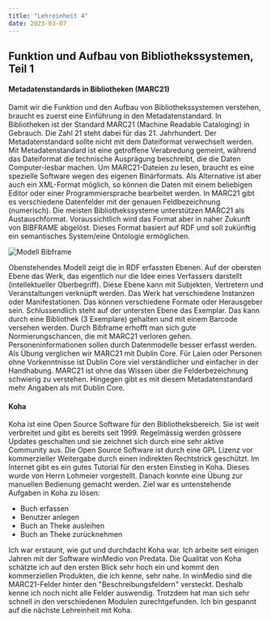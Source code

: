 ```yaml
---
title: "Lehreinheit 4"
date: 2023-03-07
---
```


## Funktion und Aufbau von Bibliothekssystemen, Teil 1

#### Metadatenstandards in Bibliotheken (MARC21)
Damit wir die Funktion und den Aufbau von Bibliothekssystemen verstehen, braucht es zuerst eine Einführung in den Metadatenstandard. In Bibliotheken ist der Standard MARC21 (Machine Readable Cataloging) in Gebrauch. Die Zahl 21 steht dabei für das 21. Jahrhundert. Der Metadatenstandard sollte nicht mit dem Dateiformat verwechselt werden. Mit Metadatenstandard ist eine getroffene Verabredung gemeint, während das Dateiformat die technische Ausprägung beschreibt, die die Daten Computer-lesbar machen. 
Um MARC21-Dateien zu lesen, braucht es eine spezielle Software wegen des eigenen Binärformats. Als Alternative ist aber auch ein XML-Format möglich, so können die Daten mit einem beliebigen Editor oder einer Programmiersprache bearbeitet werden. In MARC21 gibt es verschiedene Datenfelder mit der genauen Feldbezeichnung (numerisch). Die meisten Bibliothekssysteme unterstützen MARC21 als Austauschformat. Voraussichtlich wird das Format aber in naher Zukunft von BIBFRAME abgelöst. Dieses Format basiert auf RDF und soll zukünftig ein semantisches System/eine Ontologie ermöglichen.

![Modell Bibframe](https://www.loc.gov/bibframe/docs/images/bf2-model.jpg)

Obenstehendes Modell zeigt die in RDF erfassten Ebenen. Auf der obersten Ebene das Werk, das eigentlich nur die Idee eines Verfassers darstellt (intellektueller Oberbegriff). Diese Ebene kann mit Subjekten, Vertretern und Veranstaltungen verknüpft werden. Das Werk hat verschiedene Instanzen oder Manifestationen. Das können verschiedene Formate oder Herausgeber sein. Schlussendlich steht auf der untersten Ebene das Exemplar. Das kann durch eine Bibliothek (3 Exemplare) gehalten und mit einem Barcode versehen werden. 
Durch Bibframe erhofft man sich gute Normierungschancen, die mit MARC21 verloren gehen. Personeninformationen sollen durch Datenmodelle besser erfasst werden. 
Als Übung verglichen wir MARC21 mit Dublin Core. Für Laien oder Personen ohne Vorkenntnisse ist Dublin Core viel verständlicher und einfacher in der Handhabung. MARC21 ist ohne das Wissen über die Felderbezeichnung schwierig zu verstehen. Hingegen gibt es mit diesem Metadatenstandard mehr Angaben als mit Dublin Core. 

#### Koha
Koha ist eine Open Source Software für den Bibliotheksbereich. Sie ist weit verbreitet und gibt es bereits seit 1999. Regelmässig werden grössere Updates geschalten und sie zeichnet sich durch eine sehr aktive Community aus. Die Open Source Software ist durch eine GPL Lizenz vor kommerzieller Weitergabe durch einen indirekten Rechtstrick geschützt. 
Im Internet gibt es ein gutes Tutorial für den ersten Einstieg in Koha. Dieses wurde von Herrn Lohmeier vorgestellt. Danach konnte eine Übung zur manuellen Bedienung gemacht werden. Ziel war es untenstehende Aufgaben in Koha zu lösen:
* Buch erfassen
* Benutzer anlegen
* Buch an Theke ausleihen
* Buch an Theke zurücknehmen

Ich war erstaunt, wie gut und durchdacht Koha war. Ich arbeite seit einigen Jahren mit der Software winMedio von Predata. Die Qualität von Koha schätzte ich auf den ersten Blick sehr hoch ein und kommt den kommerziellen Produkten, die ich kenne, sehr nahe. In winMedio sind die MARC21-Felder hinter den "Beschreibungsfeldern" versteckt. Deshalb kenne ich noch nicht alle Felder auswendig. Trotzdem hat man sich sehr schnell in den verschiedenen Modulen zurechtgefunden. Ich bin gespannt auf die nächste Lehreinheit mit Koha. 
